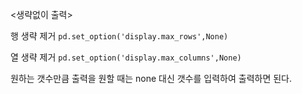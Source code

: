 <생략없이 출력> </br>

행 생략 제거 
```pd.set_option('display.max_rows',None)```

열 생략 제거 
```pd.set_option('display.max_columns',None)```

원하는 갯수만큼 출력을 원할 때는 none 대신 갯수를 입력하여 출력하면 된다. 
